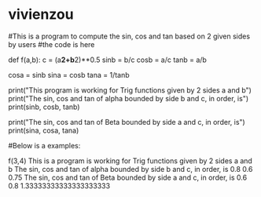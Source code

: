vivienzou
=========
#This is a program to compute the sin, cos and tan based on 2 given sides by users
#the code is here

def f(a,b):
  c = (a**2+b**2)**0.5
  sinb = b/c
  cosb = a/c
  tanb = a/b

  cosa = sinb
  sina = cosb
  tana = 1/tanb

  print("This program is working for Trig functions given by 2 sides a and b")
  print("The sin, cos and tan of alpha bounded by side b and c, in order, is")
  print(sinb, cosb, tanb)

  print("The sin, cos and tan of Beta bounded by side a and c, in order, is")
  print(sina, cosa, tana)

#Below is a examples:

f(3,4)
This is a program is working for Trig functions given by 2 sides a and b
The sin, cos and tan of alpha bounded by side b and c, in order, is
0.8 0.6 0.75
The sin, cos and tan of Beta bounded by side a and c, in order, is
0.6 0.8 1.33333333333333333333
